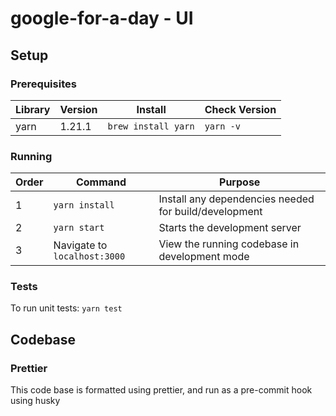 # google-for-a-day - UI

## Setup

### Prerequisites

| Library | Version | Install             | Check Version |
| ------- | ------- | ------------------- | ------------- |
| yarn    | 1.21.1  | `brew install yarn` | `yarn -v`     |

### Running

| Order | Command                      | Purpose                                               |
| ----- | ---------------------------- | ----------------------------------------------------- |
| 1     | `yarn install`               | Install any dependencies needed for build/development |
| 2     | `yarn start`                 | Starts the development server                         |
| 3     | Navigate to `localhost:3000` | View the running codebase in development mode         |

### Tests

To run unit tests: `yarn test`

## Codebase

### Prettier

This code base is formatted using prettier, and run as a pre-commit hook using husky
